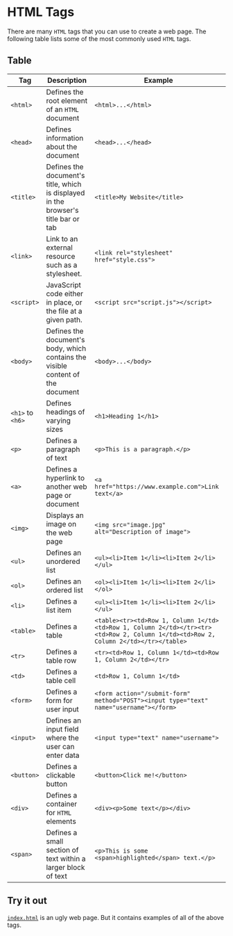 # HTML Tags

There are many `HTML` tags that you can use to create a web page.
The following table lists some of the most commonly used `HTML` tags.

## Table

| Tag              | Description                                                                        | Example                                                                                                                             |
| ---------------- | ---------------------------------------------------------------------------------- | ----------------------------------------------------------------------------------------------------------------------------------- |
| `<html>`         | Defines the root element of an `HTML` document                                     | `<html>...</html>`                                                                                                                  |
| `<head>`         | Defines information about the document                                             | `<head>...</head>`                                                                                                                  |
| `<title>`        | Defines the document's title, which is displayed in the browser's title bar or tab | `<title>My Website</title>`                                                                                                         |
| `<link>`         | Link to an external resource such as a stylesheet.                                 | `<link rel="stylesheet" href="style.css">`                                                                                          |
| `<script>`       | JavaScript code either in place, or the file at a given path.                      | `<script src="script.js"></script>`                                                                                                 |
| `<body>`         | Defines the document's body, which contains the visible content of the document    | `<body>...</body>`                                                                                                                  |
| `<h1>` to `<h6>` | Defines headings of varying sizes                                                  | `<h1>Heading 1</h1>`                                                                                                                |
| `<p>`            | Defines a paragraph of text                                                        | `<p>This is a paragraph.</p>`                                                                                                       |
| `<a>`            | Defines a hyperlink to another web page or document                                | `<a href="https://www.example.com">Link text</a>`                                                                                   |
| `<img>`          | Displays an image on the web page                                                  | `<img src="image.jpg" alt="Description of image">`                                                                                  |
| `<ul>`           | Defines an unordered list                                                          | `<ul><li>Item 1</li><li>Item 2</li></ul>`                                                                                           |
| `<ol>`           | Defines an ordered list                                                            | `<ol><li>Item 1</li><li>Item 2</li></ol>`                                                                                           |
| `<li>`           | Defines a list item                                                                | `<ul><li>Item 1</li><li>Item 2</li></ul>`                                                                                           |
| `<table>`        | Defines a table                                                                    | `<table><tr><td>Row 1, Column 1</td><td>Row 1, Column 2</td></tr><tr><td>Row 2, Column 1</td><td>Row 2, Column 2</td></tr></table>` |
| `<tr>`           | Defines a table row                                                                | `<tr><td>Row 1, Column 1</td><td>Row 1, Column 2</td></tr>`                                                                         |
| `<td>`           | Defines a table cell                                                               | `<td>Row 1, Column 1</td>`                                                                                                          |
| `<form>`         | Defines a form for user input                                                      | `<form action="/submit-form" method="POST"><input type="text" name="username"></form>`                                              |
| `<input>`        | Defines an input field where the user can enter data                               | `<input type="text" name="username">`                                                                                               |
| `<button>`       | Defines a clickable button                                                         | `<button>Click me!</button>`                                                                                                        |
| `<div>`          | Defines a container for `HTML` elements                                            | `<div><p>Some text</p></div>`                                                                                                       |
| `<span>`         | Defines a small section of text within a larger block of text                      | `<p>This is some <span>highlighted</span> text.</p>`                                                                                |

## Try it out

[`index.html`](./index.html) is an ugly web page.
But it contains examples of all of the above tags.
